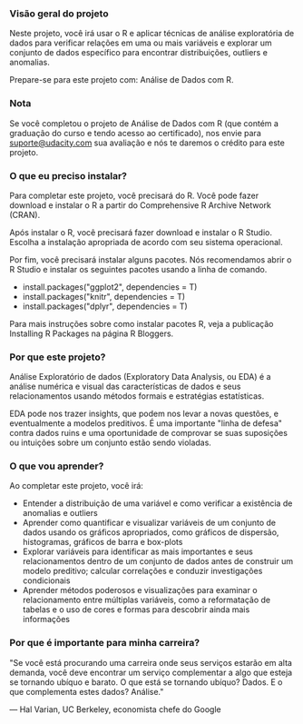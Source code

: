 ### Visão geral do projeto
Neste projeto, você irá usar o R e aplicar técnicas de análise exploratória de dados para verificar relações em uma ou mais variáveis e explorar um conjunto de dados específico para encontrar distribuições, outliers e anomalias.

Prepare-se para este projeto com: Análise de Dados com R.

### Nota
Se você completou o projeto de Análise de Dados com R (que contém a graduação do curso e tendo acesso ao certificado), nos envie para suporte@udacity.com sua avaliação e nós te daremos o crédito para este projeto.

### O que eu preciso instalar?
Para completar este projeto, você precisará do R. Você pode fazer download e instalar o R a partir do Comprehensive R Archive Network (CRAN).

Após instalar o R, você precisará fazer download e instalar o R Studio. Escolha a instalação apropriada de acordo com seu sistema operacional.

Por fim, você precisará instalar alguns pacotes. Nós recomendamos abrir o R Studio e instalar os seguintes pacotes usando a linha de comando.

* install.packages("ggplot2", dependencies = T) 
* install.packages("knitr", dependencies = T)
* install.packages("dplyr", dependencies = T)

Para mais instruções sobre como instalar pacotes R, veja a publicação Installing R Packages na página R Bloggers.

### Por que este projeto?
Análise Exploratório de dados (Exploratory Data Analysis, ou EDA) é a análise numérica e visual das características de dados e seus relacionamentos usando métodos formais e estratégias estatísticas.

EDA pode nos trazer insights, que podem nos levar a novas questões, e eventualmente a modelos preditivos. É uma importante "linha de defesa" contra dados ruins e uma oportunidade de comprovar se suas suposições ou intuições sobre um conjunto estão sendo violadas.

### O que vou aprender?
Ao completar este projeto, você irá:

* Entender a distribuição de uma variável e como verificar a existência de anomalias e outliers
* Aprender como quantificar e visualizar variáveis de um conjunto de dados usando os gráficos apropriados, como gráficos de dispersão, histogramas, gráficos de barra e box-plots
* Explorar variáveis para identificar as mais importantes e seus relacionamentos dentro de um conjunto de dados antes de construir um modelo preditivo; calcular correlações e conduzir investigações condicionais
* Aprender métodos poderosos e visualizações para examinar o relacionamento entre múltiplas variáveis, como a reformatação de tabelas e o uso de cores e formas para descobrir ainda mais informações

### Por que é importante para minha carreira?
"Se você está procurando uma carreira onde seus serviços estarão em alta demanda, você deve encontrar um serviço complementar a algo que esteja se tornando ubíquo e barato. O que está se tornando ubíquo? Dados. E o que complementa estes dados? Análise."

— Hal Varian, UC Berkeley, economista chefe do Google
